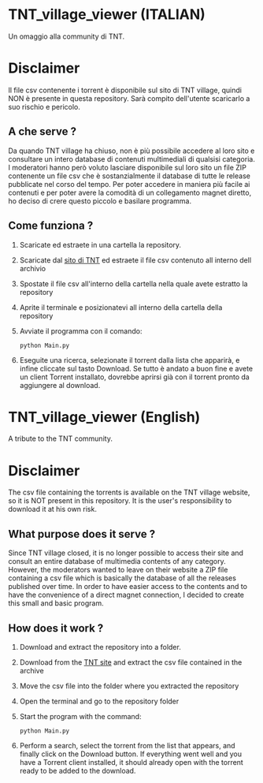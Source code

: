 # TNT_village_viewer (ITALIAN)
Un omaggio alla community di TNT.
# Disclaimer
Il file csv contenente i torrent è disponibile sul sito di TNT village, quindi NON è presente in questa repository. Sarà compito dell'utente scaricarlo a suo rischio e pericolo.
## A che serve ?
Da quando TNT village ha chiuso, non è più possibile accedere al loro sito e consultare un intero database di contenuti multimediali di qualsisi categoria. I moderatori hanno però voluto lasciare disponibile sul loro sito un file ZIP contenente un file csv che è sostanzialmente il database di tutte le release pubblicate nel corso del tempo. Per poter accedere in maniera più facile ai contenuti e per poter avere la comodità di un collegamento magnet diretto, ho deciso di crere questo piccolo e basilare programma.
## Come funziona ?
1. Scaricate ed estraete in una cartella la repository.
2. Scaricate dal [sito di TNT](http://www.tntvillage.scambioetico.org/) ed estraete il file csv contenuto all interno dell archivio
3. Spostate il file csv all'interno della cartella nella quale avete estratto la repository
4. Aprite il terminale e posizionatevi all interno della cartella della repository
5. Avviate il programma con il comando:

     ```python Main.py```
6. Eseguite una ricerca, selezionate il torrent dalla lista che apparirà, e infine cliccate sul tasto Download. Se tutto è andato a buon fine e avete un client Torrent installato, dovrebbe aprirsi già con il torrent pronto da aggiungere al download.

# TNT_village_viewer (English)
A tribute to the TNT community.
# Disclaimer
The csv file containing the torrents is available on the TNT village website, so it is NOT present in this repository. It is the user's responsibility to download it at his own risk.
## What purpose does it serve ?
Since TNT village closed, it is no longer possible to access their site and consult an entire database of multimedia contents of any category. However, the moderators wanted to leave on their website a ZIP file containing a csv file which is basically the database of all the releases published over time. In order to have easier access to the contents and to have the convenience of a direct magnet connection, I decided to create this small and basic program.
## How does it work ?
1. Download and extract the repository into a folder.
2. Download from the [TNT site](http://www.tntvillage.scambioetico.org/) and extract the csv file contained in the archive
3. Move the csv file into the folder where you extracted the repository
4. Open the terminal and go to the repository folder
5. Start the program with the command:

    ```python Main.py```

6. Perform a search, select the torrent from the list that appears, and finally click on the Download button. If everything went well and you have a Torrent client installed, it should already open with the torrent ready to be added to the download.